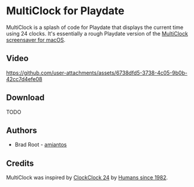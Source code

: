 # MultiClock for Playdate

MultiClock is a splash of code for Playdate that displays the current time using 24 clocks. It's essentially a rough Playdate version of the [MultiClock screensaver for macOS](https://github.com/amiantos/multiclock).

## Video

https://github.com/user-attachments/assets/6738dfd5-3738-4c05-9b0b-42cc7d4efe08

## Download

TODO

## Authors

* Brad Root - [amiantos](https://github.com/amiantos)

## Credits

MultiClock was inspired by [ClockClock 24](https://clockclock.com/collections/clockclock-24) by [Humans since 1982](https://www.humanssince1982.com).
